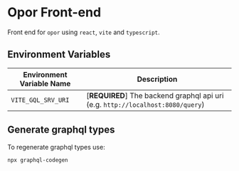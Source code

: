 # Opor Front-end
Front end for `opor` using `react`, `vite` and `typescript`.

## Environment Variables
Environment Variable Name | Description
--- | ---
`VITE_GQL_SRV_URI` | [**REQUIRED**] The backend graphql api uri (e.g. `http://localhost:8080/query`)

## Generate graphql types
To regenerate graphql types use:
```bash
npx graphql-codegen
```
